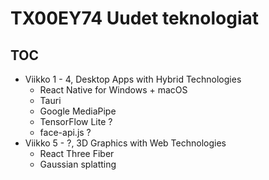 # TX00EY74 Uudet teknologiat

## TOC
- Viikko 1 - 4, Desktop Apps with Hybrid Technologies
   - React Native for Windows + macOS
   - Tauri
   - Google MediaPipe
   - TensorFlow Lite ?
   - face-api.js ?
- Viikko 5 - ?, 3D Graphics with Web Technologies
   - React Three Fiber
   - Gaussian splatting
